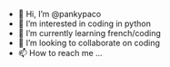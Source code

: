 - 👋 Hi, I’m @pankypaco
- 👀 I’m interested in coding in python
- 🌱 I’m currently learning french/coding
- 💞️ I’m looking to collaborate on coding
- 📫 How to reach me ...

<!---
pankypaco/pankypaco is a ✨ special ✨ repository because its `README.md` (this file) appears on your GitHub profile.
You can click the Preview link to take a look at your changes.
--->
